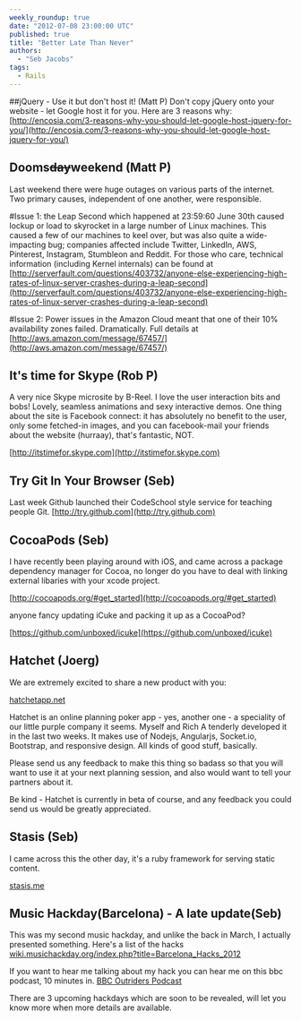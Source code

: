 ```yaml
---
weekly_roundup: true
date: "2012-07-08 23:00:00 UTC"
published: true
title: "Better Late Than Never"
authors:
  - "Seb Jacobs"
tags:
  - Rails
---
```


##jQuery - Use it but don't host it! (Matt P)
Don't copy jQuery onto your website - let Google host it for you.  Here are 3 reasons why:
[http://encosia.com/3-reasons-why-you-should-let-google-host-jquery-for-you/](http://encosia.com/3-reasons-why-you-should-let-google-host-jquery-for-you/)


## Dooms<s>day</s>weekend (Matt P)
Last weekend there were huge outages on various parts of the internet. Two primary causes, independent of one another, were responsible.

#Issue 1:
the Leap Second which happened at 23:59:60 June 30th caused lockup or load to skyrocket in a large number of Linux machines.  This caused a few of our machines to keel over, but was also quite a wide-impacting bug; companies affected include Twitter, LinkedIn, AWS, Pinterest, Instagram, Stumbleon and Reddit. For those who care, technical information (including Kernel internals) can be found at
[http://serverfault.com/questions/403732/anyone-else-experiencing-high-rates-of-linux-server-crashes-during-a-leap-second](http://serverfault.com/questions/403732/anyone-else-experiencing-high-rates-of-linux-server-crashes-during-a-leap-second)

#Issue 2:
Power issues in the Amazon Cloud meant that one of their 10% availability zones failed. Dramatically.  Full details at [http://aws.amazon.com/message/67457/](http://aws.amazon.com/message/67457/)


## It's time for Skype (Rob P)
A very nice Skype microsite by B-Reel. I love the user interaction bits and bobs! Lovely, seamless animations and sexy interactive demos.
One thing about the site is Facebook connect: it has absolutely no benefit to the user, only some fetched-in images, and you can facebook-mail your friends about the website (hurraay), that's fantastic, NOT.

[http://itstimefor.skype.com](http://itstimefor.skype.com)

## Try Git In Your Browser (Seb)
Last week Github launched their CodeSchool style service for teaching people Git.
[http://try.github.com](http://try.github.com)

## CocoaPods (Seb)
I have recently been playing around with iOS, and came across a package dependency manager for Cocoa, no longer do you have to deal with linking external libaries with your xcode project.

[http://cocoapods.org/#get_started](http://cocoapods.org/#get_started)

anyone fancy updating iCuke and packing it up as a CocoaPod?

[https://github.com/unboxed/icuke](https://github.com/unboxed/icuke)


## Hatchet (Joerg)
We are extremely excited to share a new product with you:

[hatchetapp.net](https://hatchetapp.net)

Hatchet is an online planning poker app - yes, another one - a speciality of our little purple company it seems. Myself and Rich A tenderly developed it in the last two weeks. It makes use of Nodejs, Angularjs, Socket.io, Bootstrap, and responsive design. All kinds of good stuff, basically.

Please send us any feedback to make this thing so badass so that you will want to use it at your next planning session, and also would want to tell your partners about it.

Be kind - Hatchet is currently in beta of course, and any feedback you could send us would be greatly appreciated.

## Stasis (Seb)
I came across this the other day, it's a ruby framework for serving static content.

[stasis.me](http://stasis.me/)

## Music Hackday(Barcelona) - A late update(Seb)
This was my second music hackday, and unlike the back in March, I actually presented something.
Here's a list of the hacks
[wiki.musichackday.org/index.php?title=Barcelona_Hacks_2012](http://wiki.musichackday.org/index.php?title=Barcelona_Hacks_2012)

If you want to hear me talking about my hack you can hear me on this bbc podcast, 10 minutes in.
[BBC Outriders Podcast](http://downloads.bbc.co.uk/podcasts/fivelive/pods/pods_20120619-0515a.mp3)

There are 3 upcoming hackdays which are soon to be revealed, will let you know more when more details are available.
